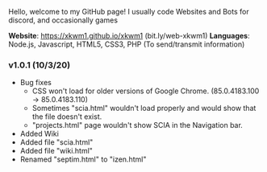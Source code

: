 Hello, welcome to my GitHub page!
I usually code Websites and Bots for discord, and occasionally games

<b>Website</b>: https://xkwm1.github.io/xkwm1 (bit.ly/web-xkwm1)
<b>Languages</b>: Node.js, Javascript, HTML5, CSS3, PHP (To send/transmit information)

### v1.0.1 (10/3/20)
- Bug fixes
  - CSS won't load for older versions of Google Chrome. (85.0.4183.100 -> 85.0.4183.110)
  - Sometimes "scia.html" wouldn't load properly and would show that the file doesn't exist.
  - "projects.html" page wouldn't show SCIA in the Navigation bar.
- Added Wiki
- Added file "scia.html"
- Added file "wiki.html"
- Renamed "septim.html" to "izen.html"
